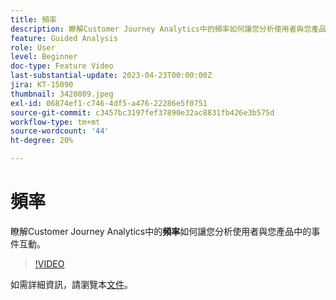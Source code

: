 ```yaml
---
title: 頻率
description: 瞭解Customer Journey Analytics中的頻率如何讓您分析使用者與您產品中的事件的互動。
feature: Guided Analysis
role: User
level: Beginner
doc-type: Feature Video
last-substantial-update: 2023-04-23T00:00:00Z
jira: KT-15090
thumbnail: 3428089.jpeg
exl-id: 06874ef1-c746-4df5-a476-22286e5f0751
source-git-commit: c3457bc3197fef37890e32ac8831fb426e3b575d
workflow-type: tm+mt
source-wordcount: '44'
ht-degree: 20%

---
```


# 頻率

瞭解Customer Journey Analytics中的&#x200B;**頻率**&#x200B;如何讓您分析使用者與您產品中的事件互動。

>[!VIDEO](https://video.tv.adobe.com/v/3428089/?learn=on)

如需詳細資訊，請瀏覽本[文件](https://experienceleague.adobe.com/zh-hant/docs/analytics-platform/using/guided-analysis/trends/frequency)。
